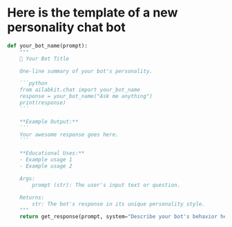 # Here is the template of a new personality chat bot

```python
def your_bot_name(prompt):
    """
    🤖 Your Bot Title

    One-line summary of your bot's personality.

    ```python
    from ailabkit.chat import your_bot_name
    response = your_bot_name("Ask me anything")
    print(response)
    ```

    **Example Output:**
    ```
    Your awesome response goes here.
    ```

    **Educational Uses:**
    - Example usage 1
    - Example usage 2

    Args:
        prompt (str): The user's input text or question.

    Returns:
        str: The bot's response in its unique personality style.
    """
    return get_response(prompt, system="Describe your bot's behavior here.", personality="yourpersonality")
```